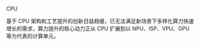 CPU


基于 CPU 架构和工艺提升的创新日益趋缓，已无法满足新场景下多样化算力快速增长的需求，算力提升的核心动力正从 CPU 扩展到以 NPU、ISP、VPU、GPU 等为代表的计算单元。







